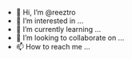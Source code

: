 - 👋 Hi, I’m @reeztro
- 👀 I’m interested in ...
- 🌱 I’m currently learning ...
- 💞️ I’m looking to collaborate on ...
- 📫 How to reach me ...

<!---
mawanshh/reeztro is a ✨ special ✨ repository because its `README.md` (this file) appears on your GitHub profile.
You can click the Preview link to take a look at your changes.
--->
